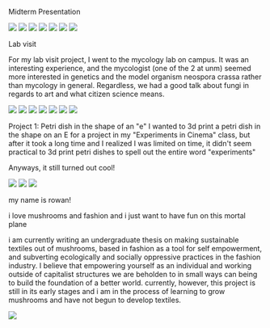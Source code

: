 Midterm Presentation

<img src="pSlide5 (1).JPG"> <img src="pSlide5 (2).JPG"> <img src="pSlide5 (3).JPG"> <img src="pSlide5 (4).JPG"> <img src="pSlide5 (5).JPG"> <img src="pSlide5 (6).JPG"> <img src="pSlide5 (7).JPG">



Lab visit

For my lab visit project, I went to the mycology lab on campus. It was an interesting experience, and the mycologist (one of the 2 at unm) seemed more interested in genetics and the model organism neospora crassa rather than mycology in general. Regardless, we had a good talk about fungi in regards to art and what citizen science means.

<img src="Slide1.JPG"> <img src="Slide2.JPG"> <img src="Slide3.JPG"> <img src="Slide4.JPG"> <img src="Slide5.JPG"> <img src="Slide6.JPG"> <img src="Slide7.JPG"> 


Project 1: Petri dish in the shape of an "e"
I wanted to 3d print a petri dish in the shape on an E for a project in my "Experiments in Cinema" class, but after it took a long time and I realized I was limited on time, it didn't seem practical to 3d print petri dishes to spell out the entire word "experiments" 

Anyways, it still turned out cool!


<img src="e_image1.jpg">
<img src="e_image2.jpg">
<img src="e_image3.jpg">




my name is rowan!

i love mushrooms and fashion and i just want to have fun on this mortal plane


i am currently writing an undergraduate thesis on making sustainable textiles out of mushrooms, based in fashion as a tool for self empowerment, and subverting ecologically and socially oppressive practices in the fashion industry. I believe that empowering yourself as an individual and working outside of capitalist structures we are beholden to in small ways can being to build the foundation of a better world. currently, however, this project is still in its early stages and i am in the process of learning to grow mushrooms and have not begun to develop textiles.  


<img src="github.jpg">
